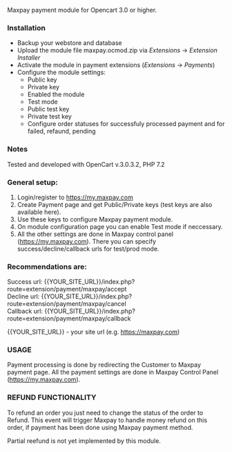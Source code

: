 Maxpay payment module for Opencart 3.0 or higher.

### Installation

* Backup your webstore and database
* Upload the module file maxpay.ocmod.zip via _Extensions_ -> _Extension Installer_
* Activate the module in payment extensions (_Extensions_ -> _Payments_)
* Configure the module settings:
    * Public key
    * Private key
    * Enabled the module
    * Test mode
    * Public test key
    * Private test key
    * Configure order statuses for successfuly processed payment and for failed, refaund, pending

### Notes

Tested and developed with OpenCart v.3.0.3.2, PHP 7.2

### General setup:
1. Login/register to https://my.maxpay.com
2. Create Payment page and get Public/Private keys (test keys are also available here).
3. Use these keys to configure Maxpay payment module.
4. On module configuration page you can enable Test mode if neccessary.
5. All the other settings are done in Maxpay control panel (https://my.maxpay.com). 
There you can specify success/decline/callback urls for test/prod mode.

### Recommendations are:

Success url: {{YOUR_SITE_URL}}/index.php?route=extension/payment/maxpay/accept  
Decline url: {{YOUR_SITE_URL}}/index.php?route=extension/payment/maxpay/cancel  
Callback url: {{YOUR_SITE_URL}}/index.php?route=extension/payment/maxpay/callback

{{YOUR_SITE_URL}} - your site url (e.g. https://maxpay.com)

### USAGE
Payment processing is done by redirecting the Customer to Maxpay payment page. 
All the payment settings are done in Maxpay Control Panel (https://my.maxpay.com).

### REFUND FUNCTIONALITY
To refund an order you just need to change the status of the order to Refund. 
This event will trigger Maxpay to handle money refund on this order, if payment has been done using Maxpay payment method.

Partial reefund is not yet implemented by this module.
